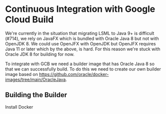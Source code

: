 # Continuous Integration with Google Cloud Build
We're currently in the situation that migrating LSML to Java 9+ is difficult (#714), we rely on JavaFX which is bundled with Oracle Java 8 but not with OpenJDK 8. We could use OpenJFX with OpenJDK but OpenJFX requires Java 11 or later which by the above, is hard. For this reason we're stuck with Oracle JDK 8 for building for now.

To integrate with GCB we need a builder image that has Oracle Java 8 so that we can successfully build. To do this we need to create our own builder image based on https://github.com/oracle/docker-images/tree/main/OracleJava.

## Building the Builder

Install Docker
